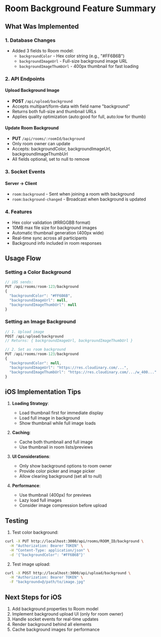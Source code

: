 # Room Background Feature Summary

## What Was Implemented

### 1. Database Changes
- Added 3 fields to Room model:
  - `backgroundColor` - Hex color string (e.g., "#FF6B6B")
  - `backgroundImageUrl` - Full-size background image URL
  - `backgroundImageThumbUrl` - 400px thumbnail for fast loading

### 2. API Endpoints

#### Upload Background Image
- **POST** `/api/upload/background`
- Accepts multipart/form-data with field name "background"
- Returns both full-size and thumbnail URLs
- Applies quality optimization (auto:good for full, auto:low for thumb)

#### Update Room Background
- **PUT** `/api/rooms/:roomId/background`
- Only room owner can update
- Accepts: backgroundColor, backgroundImageUrl, backgroundImageThumbUrl
- All fields optional, set to null to remove

### 3. Socket Events

#### Server → Client
- `room:background` - Sent when joining a room with background
- `room:background-changed` - Broadcast when background is updated

### 4. Features
- Hex color validation (#RRGGBB format)
- 10MB max file size for background images
- Automatic thumbnail generation (400px wide)
- Real-time sync across all participants
- Background info included in room responses

## Usage Flow

### Setting a Color Background
```javascript
// iOS sends:
PUT /api/rooms/room-123/background
{
  "backgroundColor": "#FF6B6B",
  "backgroundImageUrl": null,
  "backgroundImageThumbUrl": null
}
```

### Setting an Image Background
```javascript
// 1. Upload image
POST /api/upload/background
// Returns: { backgroundImageUrl, backgroundImageThumbUrl }

// 2. Set as room background
PUT /api/rooms/room-123/background
{
  "backgroundColor": null,
  "backgroundImageUrl": "https://res.cloudinary.com/...",
  "backgroundImageThumbUrl": "https://res.cloudinary.com/.../w_400..."
}
```

## iOS Implementation Tips

1. **Loading Strategy**:
   - Load thumbnail first for immediate display
   - Load full image in background
   - Show thumbnail while full image loads

2. **Caching**:
   - Cache both thumbnail and full image
   - Use thumbnail in room lists/previews

3. **UI Considerations**:
   - Only show background options to room owner
   - Provide color picker and image picker
   - Allow clearing background (set all to null)

4. **Performance**:
   - Use thumbnail (400px) for previews
   - Lazy load full images
   - Consider image compression before upload

## Testing

1. Test color background:
```bash
curl -X PUT http://localhost:3000/api/rooms/ROOM_ID/background \
  -H "Authorization: Bearer TOKEN" \
  -H "Content-Type: application/json" \
  -d '{"backgroundColor": "#FF6B6B"}'
```

2. Test image upload:
```bash
curl -X POST http://localhost:3000/api/upload/background \
  -H "Authorization: Bearer TOKEN" \
  -F "background=@/path/to/image.jpg"
```

## Next Steps for iOS

1. Add background properties to Room model
2. Implement background upload UI (only for room owner)
3. Handle socket events for real-time updates
4. Render background behind all elements
5. Cache background images for performance